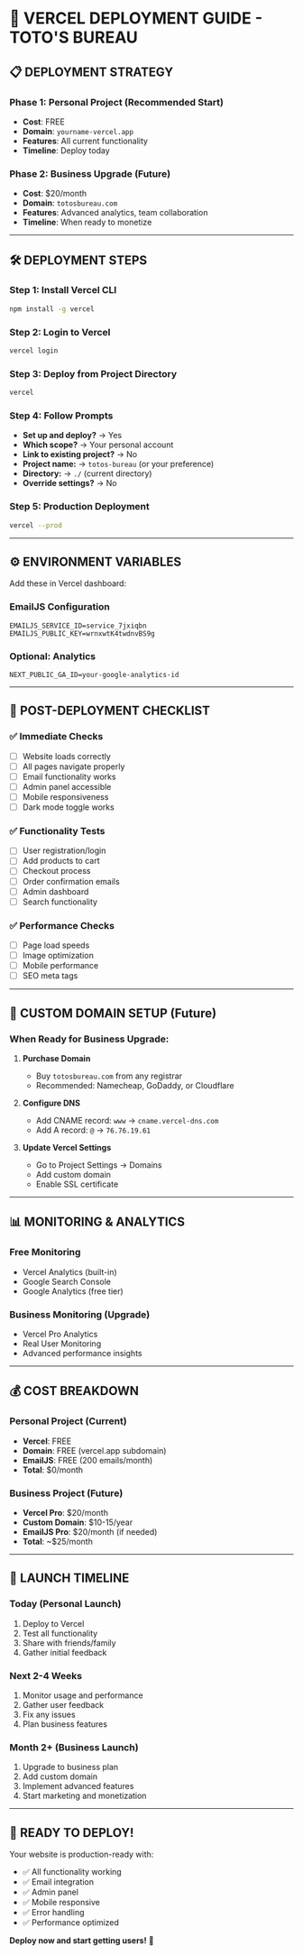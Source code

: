# 🚀 VERCEL DEPLOYMENT GUIDE - TOTO'S BUREAU

## 📋 **DEPLOYMENT STRATEGY**

### **Phase 1: Personal Project (Recommended Start)**
- **Cost**: FREE
- **Domain**: `yourname-vercel.app`
- **Features**: All current functionality
- **Timeline**: Deploy today

### **Phase 2: Business Upgrade (Future)**
- **Cost**: $20/month
- **Domain**: `totosbureau.com`
- **Features**: Advanced analytics, team collaboration
- **Timeline**: When ready to monetize

---

## 🛠️ **DEPLOYMENT STEPS**

### **Step 1: Install Vercel CLI**
```bash
npm install -g vercel
```

### **Step 2: Login to Vercel**
```bash
vercel login
```

### **Step 3: Deploy from Project Directory**
```bash
vercel
```

### **Step 4: Follow Prompts**
- **Set up and deploy?** → Yes
- **Which scope?** → Your personal account
- **Link to existing project?** → No
- **Project name:** → `totos-bureau` (or your preference)
- **Directory:** → `./` (current directory)
- **Override settings?** → No

### **Step 5: Production Deployment**
```bash
vercel --prod
```

---

## ⚙️ **ENVIRONMENT VARIABLES**

Add these in Vercel dashboard:

### **EmailJS Configuration**
```
EMAILJS_SERVICE_ID=service_7jxiqbn
EMAILJS_PUBLIC_KEY=wrnxwtK4twdnvBS9g
```

### **Optional: Analytics**
```
NEXT_PUBLIC_GA_ID=your-google-analytics-id
```

---

## 🔧 **POST-DEPLOYMENT CHECKLIST**

### **✅ Immediate Checks**
- [ ] Website loads correctly
- [ ] All pages navigate properly
- [ ] Email functionality works
- [ ] Admin panel accessible
- [ ] Mobile responsiveness
- [ ] Dark mode toggle works

### **✅ Functionality Tests**
- [ ] User registration/login
- [ ] Add products to cart
- [ ] Checkout process
- [ ] Order confirmation emails
- [ ] Admin dashboard
- [ ] Search functionality

### **✅ Performance Checks**
- [ ] Page load speeds
- [ ] Image optimization
- [ ] Mobile performance
- [ ] SEO meta tags

---

## 🎯 **CUSTOM DOMAIN SETUP (Future)**

### **When Ready for Business Upgrade:**

1. **Purchase Domain**
   - Buy `totosbureau.com` from any registrar
   - Recommended: Namecheap, GoDaddy, or Cloudflare

2. **Configure DNS**
   - Add CNAME record: `www` → `cname.vercel-dns.com`
   - Add A record: `@` → `76.76.19.61`

3. **Update Vercel Settings**
   - Go to Project Settings → Domains
   - Add custom domain
   - Enable SSL certificate

---

## 📊 **MONITORING & ANALYTICS**

### **Free Monitoring**
- Vercel Analytics (built-in)
- Google Search Console
- Google Analytics (free tier)

### **Business Monitoring (Upgrade)**
- Vercel Pro Analytics
- Real User Monitoring
- Advanced performance insights

---

## 💰 **COST BREAKDOWN**

### **Personal Project (Current)**
- **Vercel**: FREE
- **Domain**: FREE (vercel.app subdomain)
- **EmailJS**: FREE (200 emails/month)
- **Total**: $0/month

### **Business Project (Future)**
- **Vercel Pro**: $20/month
- **Custom Domain**: $10-15/year
- **EmailJS Pro**: $20/month (if needed)
- **Total**: ~$25/month

---

## 🚀 **LAUNCH TIMELINE**

### **Today (Personal Launch)**
1. Deploy to Vercel
2. Test all functionality
3. Share with friends/family
4. Gather initial feedback

### **Next 2-4 Weeks**
1. Monitor usage and performance
2. Gather user feedback
3. Fix any issues
4. Plan business features

### **Month 2+ (Business Launch)**
1. Upgrade to business plan
2. Add custom domain
3. Implement advanced features
4. Start marketing and monetization

---

## 🎉 **READY TO DEPLOY!**

Your website is production-ready with:
- ✅ All functionality working
- ✅ Email integration
- ✅ Admin panel
- ✅ Mobile responsive
- ✅ Error handling
- ✅ Performance optimized

**Deploy now and start getting users!** 🚀
